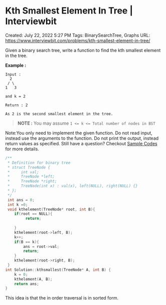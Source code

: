 # Kth Smallest Element In Tree | Interviewbit

Created: July 22, 2022 5:27 PM
Tags: BinarySearchTree, Graphs
URL: https://www.interviewbit.com/problems/kth-smallest-element-in-tree/

Given a binary search tree, write a function to find the kth smallest element in the tree.

**Example :**

```
Input :
  2
 / \
1   3

and k = 2

Return : 2

As 2 is the second smallest element in the tree.

```

> 
> 
> 
> **NOTE :** You may assume `1 <= k <= Total number of nodes in BST`
> 

Note:You only need to implement the given function. Do not read input, instead use the arguments to the function. Do not print the output, instead return values as specified. Still have a question? Checkout [Sample Codes](https://www.interviewbit.com/pages/sample_codes/) for more details.

```cpp
/**
 * Definition for binary tree
 * struct TreeNode {
 *     int val;
 *     TreeNode *left;
 *     TreeNode *right;
 *     TreeNode(int x) : val(x), left(NULL), right(NULL) {}
 * };
 */
 int ans = 0;
 int k =0;
 void kthelement(TreeNode* root, int B){
    if(root == NULL){
         return;
         
    }
    kthelement(root->left, B);
    k++;
    if(B == k){
        ans = root->val;
        return;
    }
    kthelement(root->right, B);
 }
int Solution::kthsmallest(TreeNode* A, int B) {
    k = 0;
    kthelement(A, B);
    return ans;
}
```

This idea is that the in order traversal is in sorted form.